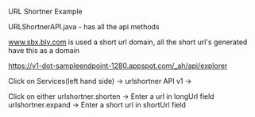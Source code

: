 URL Shortner Example

URLShortnerAPI.java - has all the api methods

www.sbx.bly.com is used a short url domain, all the short url's generated have this as a domain

https://v1-dot-sampleendpoint-1280.appspot.com/_ah/api/explorer

Click on Services(left hand side) -> urlshortner API v1 ->

Click on either
urlshortner.shorten
	-> Enter a url in longUrl field
urlshortner.expand
    -> Enter a short url in shortUrl field

